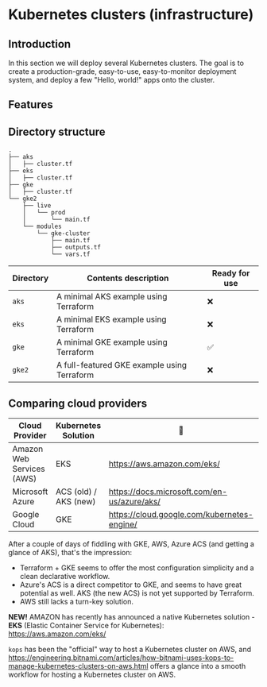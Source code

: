 # Kubernetes clusters (infrastructure)

## Introduction

In this section we will deploy several Kubernetes clusters. The goal is to create a production-grade, easy-to-use, easy-to-monitor deployment system, and deploy a few "Hello, world!" apps onto the cluster.

## Features

## Directory structure

```
.
├── aks
│   ├── cluster.tf
├── eks
│   ├── cluster.tf
├── gke
│   ├── cluster.tf
└── gke2
    ├── live
    │   └── prod
    │       └── main.tf
    └── modules
        └── gke-cluster
            ├── main.tf
            ├── outputs.tf
            └── vars.tf
```

| Directory | Contents description | Ready for use |
| --- | --- | --- |
| `aks` | A minimal AKS example using Terraform | ❌ |
| `eks` | A minimal EKS example using Terraform | ❌ |
| `gke` | A minimal GKE example using Terraform | ✅ |
| `gke2` | A full-featured GKE example using Terraform | ❌ |

## Comparing cloud providers

| Cloud Provider | Kubernetes Solution | 🔗 | Available |
| --- | --- | --- | --- |
| Amazon Web Services (AWS) | EKS | <https://aws.amazon.com/eks/> | ❌ |
| Microsoft Azure | ACS (old) / AKS (new) | <https://docs.microsoft.com/en-us/azure/aks/> | ⚠️ |
| Google Cloud | GKE | <https://cloud.google.com/kubernetes-engine/> | ✅ |

After a couple of days of fiddling with GKE, AWS, Azure ACS (and getting a glance of AKS), that's the impression:

- Terraform + GKE seems to offer the most configuration simplicity and a clean declarative workflow.
- Azure's ACS is a direct competitor to GKE, and seems to have great potential as well. AKS (the new ACS) is not yet supported by Terraform.
- AWS still lacks a turn-key solution.

**NEW!** AMAZON has recently has announced a native Kubernetes solution - **EKS** (Elastic Container Service for Kubernetes): <https://aws.amazon.com/eks/>

`kops` has been the "official" way to host a Kubernetes cluster on AWS, and <https://engineering.bitnami.com/articles/how-bitnami-uses-kops-to-manage-kubernetes-clusters-on-aws.html> offers a glance into a smooth workflow for hosting a Kubernetes cluster on AWS.
